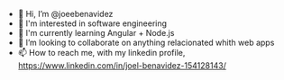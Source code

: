 - 👋 Hi, I’m @joeebenavidez
- 👀 I'm interested in software engineering
- 🌱 I'm currently learning Angular + Node.js
- 💞️ I’m looking to collaborate on anything relacionated whith web apps
- 📫 How to reach me, with my linkedin profile, https://www.linkedin.com/in/joel-benavidez-154128143/

<!---
joeebenavidez/joeebenavidez is a ✨ special ✨ repository because its `README.md` (this file) appears on your GitHub profile.
You can click the Preview link to take a look at your changes.
--->
